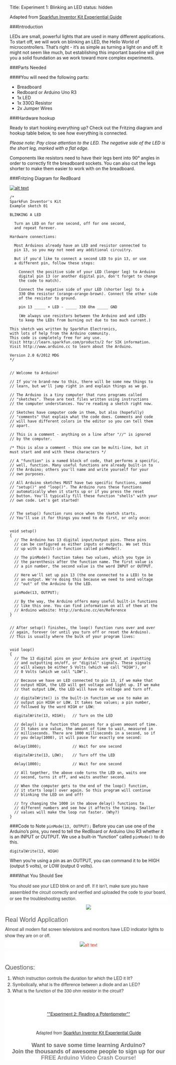 Title: Experiment 1: Blinking an LED
status: hidden

Adapted from <a href="https://learn.sparkfun.com/tutorials/sik-experiment-guide-for-arduino---v32?_ga=1.62774956.1058471170.1443294570" rel="nofollow" target="_blank">Sparkfun Inventor Kit Experiential Guide</a>

###Introduction

LEDs are small, powerful lights that are used in many different applications. To start off, we will work on blinking an LED, the Hello World of microcontrollers. That’s right - it’s as simple as turning a light on and off. It might not seem like much, but establishing this important baseline will give you a solid foundation as we work toward more complex experiments.

###Parts Needed

####You will need the following parts:

* Breadboard
* Redboard or Arduino Uno R3
* 1x LED
* 1x 330Ω Resistor
* 2x Jumper Wires

###Hardware hookup

Ready to start hooking everything up? Check out the Fritzing diagram and hookup table below, to see how everything is connected.

*Please note: Pay close attention to the LED. The negative side of the LED is the short leg, marked with a flat edge.*

Components like resistors need to have their legs bent into 90° angles in order to correctly fit the breadboard sockets. You can also cut the legs shorter to make them easier to work with on the breadboard.

###Fritzing Diagram for RedBoard

<a href="https://cdn.sparkfun.com/assets/learn_tutorials/3/1/0/RedBoard_circuit_01_02_1.png"><img alt="alt text" src="https://cdn.sparkfun.com/r/600-600/assets/learn_tutorials/3/1/0/RedBoard_circuit_01_02_1.png"></a>


```
/*
SparkFun Inventor's Kit
Example sketch 01

BLINKING A LED

  Turn an LED on for one second, off for one second,
  and repeat forever.

Hardware connections:

  Most Arduinos already have an LED and resistor connected to
  pin 13, so you may not need any additional circuitry.

  But if you'd like to connect a second LED to pin 13, or use
  a different pin, follow these steps:

    Connect the positive side of your LED (longer leg) to Arduino
    digital pin 13 (or another digital pin, don't forget to change
    the code to match).
  
    Connect the negative side of your LED (shorter leg) to a 
    330 Ohm resistor (orange-orange-brown). Connect the other side
    of the resistor to ground.

    pin 13 _____ + LED - _____ 330 Ohm _____ GND
	
    (We always use resistors between the Arduino and and LEDs
    to keep the LEDs from burning out due to too much current.)

This sketch was written by SparkFun Electronics,
with lots of help from the Arduino community.
This code is completely free for any use.
Visit http://learn.sparkfun.com/products/2 for SIK information.
Visit http://www.arduino.cc to learn about the Arduino.

Version 2.0 6/2012 MDG
*/


// Welcome to Arduino!

// If you're brand-new to this, there will be some new things to
// learn, but we'll jump right in and explain things as we go.

// The Arduino is a tiny computer that runs programs called
// "sketches". These are text files written using instructions
// the computer understances. You're reading a sketch right now.

// Sketches have computer code in them, but also (hopefully)
// "comments" that explain what the code does. Comments and code
// will have different colors in the editor so you can tell them
// apart.

// This is a comment - anything on a line after "//" is ignored
// by the computer.

/* This is also a comment - this one can be multi-line, but it
must start and end with these characters */

// A "function" is a named block of code, that performs a specific,
// well, function. Many useful functions are already built-in to
// the Arduino; others you'll name and write yourself for your
// own purposes.

// All Arduino sketches MUST have two specific functions, named
// "setup()" and "loop()". The Arduino runs these functions
// automatically when it starts up or if you press the reset
// button. You'll typically fill these function "shells" with your
// own code. Let's get started!


// The setup() function runs once when the sketch starts.
// You'll use it for things you need to do first, or only once:


void setup()
{
  // The Arduino has 13 digital input/output pins. These pins
  // can be configured as either inputs or outputs. We set this
  // up with a built-in function called pinMode().

  // The pinMode() function takes two values, which you type in
  // the parenthesis after the function name. The first value is
  // a pin number, the second value is the word INPUT or OUTPUT.
  
  // Here we'll set up pin 13 (the one connected to a LED) to be
  // an output. We're doing this because we need to send voltage
  // "out" of the Arduino to the LED.

  pinMode(13, OUTPUT);

  // By the way, the Arduino offers many useful built-in functions
  // like this one. You can find information on all of them at the
  // Arduino website: http://arduino.cc/en/Reference
}


// After setup() finishes, the loop() function runs over and over
// again, forever (or until you turn off or reset the Arduino).
// This is usually where the bulk of your program lives:


void loop()
{
  // The 13 digital pins on your Arduino are great at inputting
  // and outputting on/off, or "digital" signals. These signals
  // will always be either 5 Volts (which we call "HIGH"), or
  // 0 Volts (which we call "LOW").

  // Because we have an LED connected to pin 13, if we make that
  // output HIGH, the LED will get voltage and light up. If we make
  // that output LOW, the LED will have no voltage and turn off.

  // digitalWrite() is the built-in function we use to make an
  // output pin HIGH or LOW. It takes two values; a pin number,
  // followed by the word HIGH or LOW:

  digitalWrite(13, HIGH);   // Turn on the LED

  // delay() is a function that pauses for a given amount of time.
  // It takes one value, the amount of time to wait, measured in
  // milliseconds. There are 1000 milliseconds in a second, so if
  // you delay(1000), it will pause for exactly one second:
  
  delay(1000);              // Wait for one second
  
  digitalWrite(13, LOW);    // Turn off the LED
  
  delay(1000);              // Wait for one second

  // All together, the above code turns the LED on, waits one
  // second, turns it off, and waits another second.

  // When the computer gets to the end of the loop() function,
  // it starts loop() over again. So this program will continue
  // blinking the LED on and off!

  // Try changing the 1000 in the above delay() functions to
  // different numbers and see how it affects the timing. Smaller
  // values will make the loop run faster. (Why?)
}
```

###Code to Note</h3>
```pinMode(13, OUTPUT);```
Before you can use one of the Arduino’s pins, you need to tell the RedBoard or Arduino Uno R3 whether it is an INPUT or OUTPUT. We use a built-in “function” called ```pinMode()``` to do this.

```digitalWrite(13, HIGH)```

When you’re using a pin as an OUTPUT, you can command it to be HIGH (output 5 volts), or LOW (output 0 volts).

###What You Should See
<div style="background-color: white; box-sizing: border-box; color: #333333; font-family: 'Helvetica Neue', Helvetica, Arial, sans-serif; font-size: 14px; line-height: 20px; margin-bottom: 10px;">
You should see your LED blink on and off. If it isn’t, make sure you have assembled the circuit correctly and verified and uploaded the code to your board, or see the troubleshooting section.</div>
<div class="row" style="background-color: white; box-sizing: border-box; color: #333333; font-family: 'Helvetica Neue', Helvetica, Arial, sans-serif; font-size: 14px; line-height: 20px; margin-left: -15px; margin-right: -15px;">
<div class="separator" style="clear: both; text-align: center;">
<a href="https://cdn.sparkfun.com/r/600-600/assets/learn_tutorials/3/1/0/SIK_RedBoard_exp_01_01.jpg" style="background: 0px 0px; box-sizing: border-box; color: #e0311d; margin-left: 1em; margin-right: 1em; text-decoration: none;"><img src="https://cdn.sparkfun.com/r/600-600/assets/learn_tutorials/3/1/0/SIK_RedBoard_exp_01_01.jpg" style="border: 0px; box-sizing: border-box; height: auto; max-width: 100%; vertical-align: middle;" /></a></div>
<h3 style="box-sizing: border-box; color: #555555; font-family: Montserrat, 'Helvetica Neue', Helvetica, Arial, sans-serif; font-size: 20px; font-weight: 400; line-height: 1.1; margin-bottom: 10px; margin-top: 20px;">
Real World Application</h3>
<div style="box-sizing: border-box; margin-bottom: 10px;">
Almost all modern flat screen televisions and monitors have LED indicator lights to show they are on or off.</div>
<div style="box-sizing: border-box; margin-bottom: 10px; text-align: center;">
<a href="https://cdn.sparkfun.com/assets/learn_tutorials/3/1/0/circuit_01_rwa_02.png" style="background: 0px 0px; box-sizing: border-box; color: #e0311d; text-decoration: none;"><img alt="alt text" src="https://cdn.sparkfun.com/assets/learn_tutorials/3/1/0/circuit_01_rwa_02.png" style="border: 0px; box-sizing: border-box; height: auto; max-width: 100%; vertical-align: middle;" /></a></div>
<div class="col-xs-6 col-md-6" style="box-sizing: border-box; float: left; min-height: 1px; padding-left: 15px; padding-right: 15px; position: relative; width: 390px;">
</div>
</div>
<div class="row" style="background-color: white; box-sizing: border-box; margin-left: -15px; margin-right: -15px;">
<div style="color: #333333; font-family: 'helvetica neue', helvetica, arial, sans-serif; font-size: 14px; line-height: 20px;">
<br /></div>
<h3 style="box-sizing: border-box; color: #555555; font-family: montserrat, 'helvetica neue', helvetica, arial, sans-serif; font-size: 20px; font-weight: 400; line-height: 1.1; margin-bottom: 10px; margin-top: 20px;">
Questions:</h3>
<div>
<ol>
<li><span style="color: #333333; font-family: &quot;helvetica neue&quot; , &quot;helvetica&quot; , &quot;arial&quot; , sans-serif;"><span style="font-size: 14px; line-height: 20px;">Which instruction controls the duration for which the LED it lit?</span></span></li>
<li><span style="color: #333333; font-family: &quot;helvetica neue&quot; , &quot;helvetica&quot; , &quot;arial&quot; , sans-serif;"><span style="font-size: 14px; line-height: 20px;">Symbolically, what is the difference between a diode and an LED?</span></span></li>
<li><span style="color: #333333; font-family: &quot;helvetica neue&quot; , &quot;helvetica&quot; , &quot;arial&quot; , sans-serif;"><span style="font-size: 14px; line-height: 20px;">What is the function of the 330 ohm resistor in the circuit?</span></span></li>
</ol>
<div>
<span style="color: #333333; font-family: &quot;helvetica neue&quot; , &quot;helvetica&quot; , &quot;arial&quot; , sans-serif;"><span style="font-size: 14px; line-height: 20px;"><br /></span></span></div>
</div>
</div>
<div class="row" style="background-color: white; box-sizing: border-box; margin-left: -15px; margin-right: -15px;">
<div style="color: #333333; font-family: 'helvetica neue', helvetica, arial, sans-serif; font-size: 14px; line-height: 20px;">
<br /></div>
<div style="text-align: center;">
<span style="color: #333333; font-family: &quot;helvetica neue&quot; , &quot;helvetica&quot; , &quot;arial&quot; , sans-serif;"><span style="font-size: 14px; line-height: 20px;"><a href="/pages/experiment-2-reading-a-potentiometer.html">**Experiment 2: Reading a Potentiometer**</a></span></span></div>
</div>
<div class="row" style="background-color: white; box-sizing: border-box; color: #333333; font-family: 'Helvetica Neue', Helvetica, Arial, sans-serif; font-size: 14px; line-height: 20px; margin-left: -15px; margin-right: -15px;">
<br /></div>
<div class="row" style="background-color: white; box-sizing: border-box; color: #333333; font-family: 'Helvetica Neue', Helvetica, Arial, sans-serif; font-size: 14px; line-height: 20px; margin-left: -15px; margin-right: -15px;">
<br /></div>
<div class="row" style="background-color: white; box-sizing: border-box; color: #333333; font-family: 'Helvetica Neue', Helvetica, Arial, sans-serif; font-size: 14px; line-height: 20px; margin-left: -15px; margin-right: -15px;">
<div style="text-align: center;">
Adapted from <a href="https://learn.sparkfun.com/tutorials/sik-experiment-guide-for-arduino---v32?_ga=1.62774956.1058471170.1443294570" rel="nofollow" target="_blank">Sparkfun Inventor Kit Experiential Guide</a><br />
<br />
<h2 style="color: #666666; font-family: 'Trebuchet MS', Trebuchet, Verdana, sans-serif; font-size: 22px; margin: 0px; position: relative; text-align: start;">
<div style="text-align: center;">
<span style="font-size: large;">Want to save some time learning&nbsp;</span><span style="font-size: large;">Arduino?</span></div>
<span style="font-size: large;"><div style="text-align: center;">
Join the thousands of awesome people to sign up for our<br />
<a href="http://freecourse.hackerspacetech.com/" style="color: #888888; text-decoration: none;">FREE Arduino Video Crash Course!</a></div>
</span></h2>
</div>
</div>
